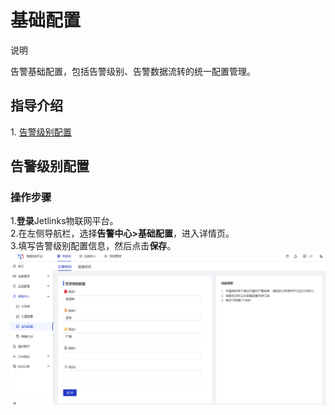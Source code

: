 # 基础配置

<div class='explanation primary'>
  <p class='explanation-title-warp'>
    <span class='iconfont icon-bangzhu explanation-icon'></span>
    <span class='explanation-title font-weight'>说明</span>
  </p>
告警基础配置，包括告警级别、告警数据流转的统一配置管理。
</div>

## 指导介绍

  <p>1. <a href="/Alarm_Center/Alarm_base_configuration.html#告警级别配置">告警级别配置</a></p>

## 告警级别配置
### 操作步骤
1.**登录**Jetlinks物联网平台。</br>
2.在左侧导航栏，选择**告警中心>基础配置**，进入详情页。</br>
3.填写告警级别配置信息，然后点击**保存**。</br>
![](./img/88.png)


